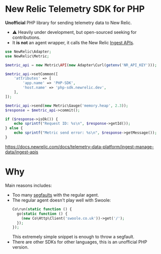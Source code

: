 # New Relic Telemetry SDK for PHP

**Unofficial** PHP library for sending telemetry data to New Relic.

- ⚠️ Heavily under development, but open-sourced seeking for contributions.
- It **is not** an agent wrapper, it calls the New Relic [Ingest APIs](https://docs.newrelic.com/docs/telemetry-data-platform/ingest-manage-data/ingest-apis).

```php
use NewRelic\Adapter;
use NewRelic\Metric;

$metric_api = new Metric\API(new Adapter\Curl(getenv('NR_API_KEY')));

$metric_api->setCommon([
    'attributes' => [
        'app.name' => 'PHP-SDK',
        'host.name' => 'php-sdk.newrelic.dev',
    ],
]);

$metric_api->send(new Metric\Gauge('memory.heap', 2.3));
$response = $metric_api->commit();

if ($response->isOk()) {
    echo sprintf("Request ID: %s\n", $response->getId());
} else {
    echo sprintf("Metric send error: %s\n", $response->getMessage());
}
```

https://docs.newrelic.com/docs/telemetry-data-platform/ingest-manage-data/ingest-apis

# Why

Main reasons includes:
- Too many [segfaults](https://www.google.com/search?q=newrelic+segfault) with the regular agent. 
- The regular agent doesn't play well with Swoole:
  ```php
  Co\run(static function () {
    go(static function () {
      (new Co\Http\Client('swoole.co.uk'))->get('/');
    });
  });
  ```
  This extremely simple snippet is enough to throw a segfault.
- There are other SDKs for other languages, this is an unofficial PHP version.